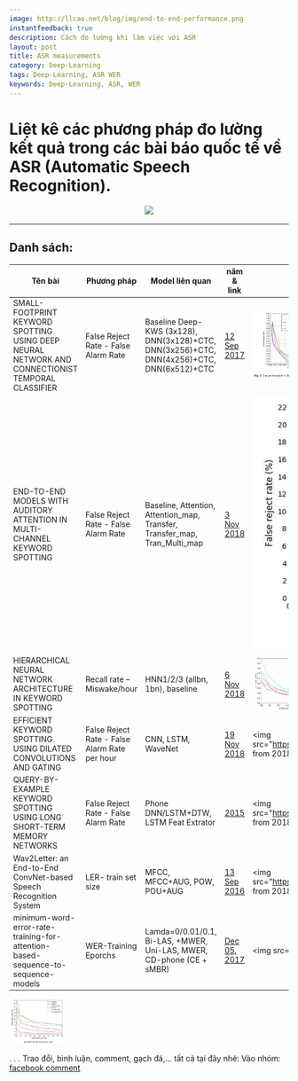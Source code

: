```yaml
---
image: http://llcao.net/blog/img/end-to-end-performance.png
instantfeedback: true
description: Cách đo lường khi làm việc với ASR
layout: post
title: ASR measurements
category: Deep-Learning
tags: Deep-Learning, ASR WER
keywords: Deep-Learning, ASR, WER
---
```


# Liệt kê các phương pháp đo lường kết quả trong các bài báo quốc tế về ASR (Automatic Speech Recognition).

<div style="text-align:center"><img src ="http://llcao.net/blog/img/end-to-end-performance.png" height="300"/></div>

---

## Danh sách:

|Tên bài | Phương pháp|Model liên quan| năm & link| Ảnh|
|--------|------------|-----------    |-----------|-----------|
|SMALL-FOOTPRINT KEYWORD SPOTTING USING DEEP NEURAL NETWORK AND CONNECTIONIST TEMPORAL CLASSIFIER|False Reject Rate - False Alarm Rate|Baseline Deep-KWS (3x128), DNN(3x128)+CTC, DNN(3x256)+CTC, DNN(4x256)+CTC, DNN(6x512)+CTC|[12 Sep 2017](https://arxiv.org/pdf/1709.03665.pdf)|<img src="img_posts/2018-12-19-14-00-56.png" height=120/>|
|END-TO-END MODELS WITH AUDITORY ATTENTION IN MULTI-CHANNEL KEYWORD SPOTTING|False Reject Rate - False Alarm Rate|Baseline, Attention, Attention_map, Transfer, Transfer_map, Tran_Multi_map|[3 Nov 2018](https://arxiv.org/pdf/1811.00350v2.pdf)|![](img_posts/2018-12-19-14-03-45.png)|
|HIERARCHICAL NEURAL NETWORK ARCHITECTURE IN KEYWORD SPOTTING|Recall rate – Miswake/hour|HNN1/2/3 (allbn, 1bn), baseline|[6 Nov 2018](https://arxiv.org/pdf/1811.02320.pdf)|<img src="../img/img_posts/Screenshot from 2018-12-19 14-10-47.png" height='100' width="100"/>|
|EFFICIENT KEYWORD SPOTTING USING DILATED CONVOLUTIONS AND GATING|False Reject Rate - False Alarm Rate per hour|CNN, LSTM, WaveNet|[19 Nov 2018](https://arxiv.org/pdf/1811.07684.pdf)|<img src="https://raw.githubusercontent.com/holianh/holianh.github.io/master/img/img_posts/Screenshot from 2018-12-19 14-13-21.png" height= width="100"/>|
|QUERY-BY-EXAMPLE KEYWORD SPOTTING USING LONG SHORT-TERM MEMORY NETWORKS|False Reject Rate - False Alarm Rate|Phone DNN/LSTM+DTW, LSTM Feat Extrator|[2015](http://clsp.jhu.edu/~guoguo/papers/icassp2015_myhotword.pdf)|<img src="https://raw.githubusercontent.com/holianh/holianh.github.io/master/img/img_posts/Screenshot from 2018-12-19 14-16-42.png" height= width="100"/>|
|Wav2Letter: an End-to-End ConvNet-based Speech Recognition System|LER- train set size|MFCC, MFCC+AUG, POW, POU+AUG|[13 Sep 2016](https://arxiv.org/pdf/1609.03193v2.pdf)|<img src="https://raw.githubusercontent.com/holianh/holianh.github.io/master/img/img_posts/Screenshot from 2018-12-19 14-20-45.png" height= width="100"/>|
|minimum-word-error-rate-training-for-attention-based-sequence-to-sequence-models|WER-Training Eporchs|Lamda=0/0.01/0.1, Bi-LAS, +MWER, Uni-LAS, MWER, CD-phone (CE + sMBR)|[Dec 05, 2017](https://www.groundai.com/project/minimum-word-error-rate-training-for-attention-based-sequence-to-sequence-models/)|<img src="../img/img_posts/wer_lambda_nbest.png.750x0_q75_crop.jpg" height= width="100"/>|



<div style='float: center'>
  <img style='width: 100px' src="img_posts/2018-12-19-14-03-45.png"></img>
</div>















.
.
.
Trao đổi, bình luận, comment, gạch đá,... tất cả tại đây nhé:
Vào nhóm: [facebook comment]()
